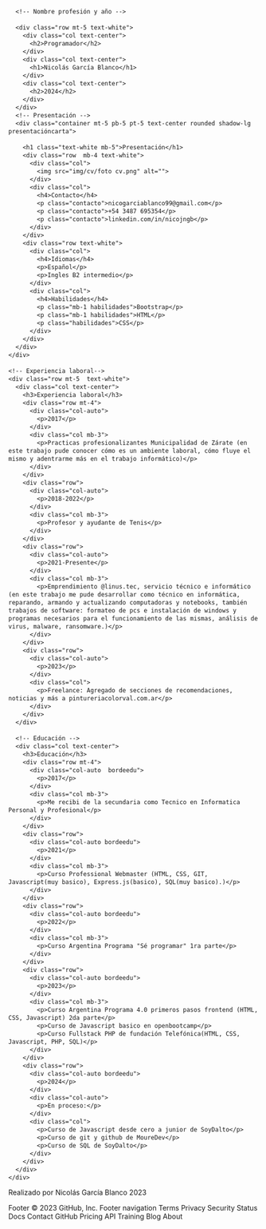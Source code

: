 <!DOCTYPE html>
<html lang="es">

<head>
  <meta charset="UTF-8">
  <meta http-equiv="X-UA-Compatible" content="IE=edge">
  <meta name="viewport" content="width=device-width, initial-scale=1.0">
  <title>Curriculum Vitae</title>
  <link href="css/bootstrap.min.css" rel="stylesheet">
  <link rel="stylesheet" href="css/estiloscv.css">
  <link rel="icon" href="img/cv/foto cv.png">
</head>

<body style="background-image: url(img/cv/fondo\ cv.png); background-size: cover;">
  <!-- Barra de navegacion -->
  <div class="container-sm mt-5">
    <div class="container">

      <!-- Nombre profesión y año -->

      <div class="row mt-5 text-white">
        <div class="col text-center">
          <h2>Programador</h2>
        </div>
        <div class="col text-center">
          <h1>Nicolás García Blanco</h1>
        </div>
        <div class="col text-center">
          <h2>2024</h2>
        </div>
      </div>
      <!-- Presentación -->
      <div class="container mt-5 pb-5 pt-5 text-center rounded shadow-lg presentacióncarta">

        <h1 class="text-white mb-5">Presentación</h1>
        <div class="row  mb-4 text-white">
          <div class="col">
            <img src="img/cv/foto cv.png" alt="">
          </div>
          <div class="col">
            <h4>Contacto</h4>
            <p class="contacto">nicogarciablanco99@gmail.com</p>
            <p class="contacto">+54 3487 695354</p>
            <p class="contacto">linkedin.com/in/nicojngb</p>
          </div>
        </div>
        <div class="row text-white">
          <div class="col">
            <h4>Idiomas</h4>
            <p>Español</p>
            <p>Ingles B2 intermedio</p>
          </div>
          <div class="col">
            <h4>Habilidades</h4>
            <p class="mb-1 habilidades">Bootstrap</p>
            <p class="mb-1 habilidades">HTML</p>
            <p class="habilidades">CSS</p>
          </div>
        </div>
      </div>
    </div>

    <!-- Experiencia laboral-->
    <div class="row mt-5  text-white">
      <div class="col text-center">
        <h3>Experiencia laboral</h3>
        <div class="row mt-4">
          <div class="col-auto">
            <p>2017</p>
          </div>
          <div class="col mb-3">
            <p>Practicas profesionalizantes Municipalidad de Zárate (en este trabajo pude conocer cómo es un ambiente laboral, cómo fluye el mismo y adentrarme más en el trabajo informático)</p>
          </div>
        </div>
        <div class="row">
          <div class="col-auto">
            <p>2018-2022</p>
          </div>
          <div class="col mb-3">
            <p>Profesor y ayudante de Tenis</p>
          </div>
        </div>
        <div class="row">
          <div class="col-auto">
            <p>2021-Presente</p>
          </div>
          <div class="col mb-3">
            <p>Emprendimiento @linus.tec, servicio técnico e informático (en este trabajo me pude desarrollar como técnico en informática, reparando, armando y actualizando computadoras y notebooks, también trabajos de software: formateo de pcs e instalación de windows y programas necesarios para el funcionamiento de las mismas, análisis de virus, malware, ransomware.)</p>
          </div>
        </div>
        <div class="row">
          <div class="col-auto">
            <p>2023</p>
          </div>
          <div class="col">
            <p>Freelance: Agregado de secciones de recomendaciones, noticias y más a pintureriacolorval.com.ar</p>
          </div>
        </div>
      </div>

      <!-- Educación -->
      <div class="col text-center">
        <h3>Educación</h3>
        <div class="row mt-4">
          <div class="col-auto  bordeedu">
            <p>2017</p>
          </div>
          <div class="col mb-3">
            <p>Me recibi de la secundaria como Tecnico en Informatica Personal y Profesional</p>
          </div>
        </div>
        <div class="row">
          <div class="col-auto bordeedu">
            <p>2021</p>
          </div>
          <div class="col mb-3">
            <p>Curso Professional Webmaster (HTML, CSS, GIT, Javascript(muy basico), Express.js(basico), SQL(muy basico).)</p>
          </div>
        </div>
        <div class="row">
          <div class="col-auto bordeedu">
            <p>2022</p>
          </div>
          <div class="col mb-3">
            <p>Curso Argentina Programa "Sé programar" 1ra parte</p>
          </div>
        </div>
        <div class="row">
          <div class="col-auto bordeedu">
            <p>2023</p>
          </div>
          <div class="col mb-3">
            <p>Curso Argentina Programa 4.0 primeros pasos frontend (HTML, CSS, Javascript) 2da parte</p>
            <p>Curso de Javascript basico en openbootcamp</p>
            <p>Curso Fullstack PHP de fundación Telefónica(HTML, CSS, Javascript, PHP, SQL)</p>
          </div>
        </div>
        <div class="row">
          <div class="col-auto bordeedu">
            <p>2024</p>
          </div>
          <div class="col-auto">
            <p>En proceso:</p>
          </div>
          <div class="col">
            <p>Curso de Javascript desde cero a junior de SoyDalto</p>
            <p>Curso de git y github de MoureDev</p>
            <p>Curso de SQL de SoyDalto</p>
          </div>
        </div>
      </div>
    </div>
  </div>
    <footer class="text-center text-white mt-5 p-5">
      <p>Realizado por Nicolás García Blanco 2023</p>
    </footer>
    <script src="js/bootstrap.bundle.min.js"></script>
</body>

</html>
Footer
© 2023 GitHub, Inc.
Footer navigation
Terms
Privacy
Security
Status
Docs
Contact GitHub
Pricing
API
Training
Blog
About

